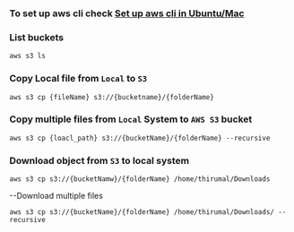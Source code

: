 ### To set up aws cli check [Set up aws cli in Ubuntu/Mac](set%20up%20user%20in%20ubuntu%20&%20Mac.md)

### List buckets 

    aws s3 ls

### Copy Local file from `Local` to `S3`

    aws s3 cp {fileName} s3://{bucketname}/{folderName}

### Copy multiple files from `Local` System to `AWS S3` bucket

    aws s3 cp {loacl_path} s3://{bucketName}/{folderName} --recursive

### Download object from `S3` to local system

    aws s3 cp s3://{bucketNamw}/{folderName} /home/thirumal/Downloads

--Download multiple files

    aws s3 cp s3://{bucketName}/{folderName} /home/thirumal/Downloads/ --recursive